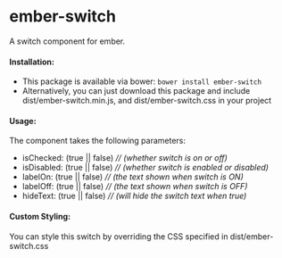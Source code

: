 # ember-switch
A switch component for ember.

#### Installation:
* This package is available via bower:  `bower install ember-switch`
* Alternatively, you can just download this package and include dist/ember-switch.min.js, and dist/ember-switch.css in your project

#### Usage:
The component takes the following parameters:
* isChecked: (true || false) *// (whether switch is on or off)*
* isDisabled: (true || false) *// (whether switch is enabled or disabled)*
* labelOn: (true || false) *// (the text shown when switch is ON)*
* labelOff: (true || false) *// (the text shown when switch is OFF)*
* hideText: (true || false) *// (will hide the switch text when true)*

#### Custom Styling:
You can style this switch by overriding the CSS specified in dist/ember-switch.css

